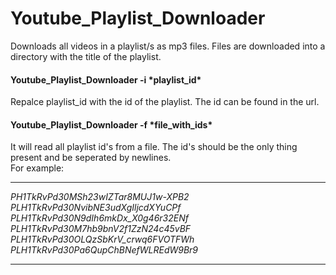# Youtube_Playlist_Downloader
Downloads all videos in a playlist/s as mp3 files.
Files are downloaded into a directory with the title of the playlist.

<h4>Youtube_Playlist_Downloader -i *playlist_id*</h4>
  Repalce playlist_id with the id of the playlist.
  The id can be found in the url.
<h4>Youtube_Playlist_Downloader -f *file_with_ids*</h4>
  It will read all playlist id's from a file. The id's should be the only thing present and be seperated by newlines.<br>
  For example:<hr>
<i>
  PH1TkRvPd30MSh23wIZTar8MUJ1w-XPB2<br>
  PLH1TkRvPd30NvibNE3udXgIljcdXYuCPf<br>
  PLH1TkRvPd30N9dIh6mkDx_X0g46r32ENf<br>
  PLH1TkRvPd30M7hb9bnV2f1ZzN24c45vBF<br>
  PLH1TkRvPd30OLQzSbKrV_crwq6FVOTFWh<br>
  PLH1TkRvPd30Pa6QupChBNefWLREdW9Br9<br>
</i>
<hr>
